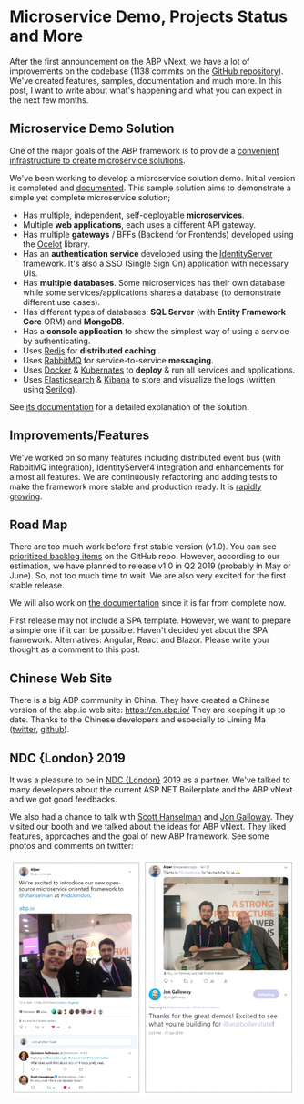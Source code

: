 # Microservice Demo, Projects Status and More

After the first announcement on the ABP vNext, we have a lot of improvements on the codebase (1138 commits on the [GitHub repository](https://github.com/abpframework/abp)). We've created features, samples, documentation and much more. In this post, I want to write about what's happening and what you can expect in the next few months.

## Microservice Demo Solution

One of the major goals of the ABP framework is to provide a [convenient infrastructure to create microservice solutions](https://abp.io/documents/abp/latest/Microservice-Architecture).

We've been working to develop a microservice solution demo. Initial version is completed and [documented](https://abp.io/documents/abp/latest/Samples/Microservice-Demo). This sample solution aims to demonstrate a simple yet complete microservice solution;

- Has multiple, independent, self-deployable **microservices**.
- Multiple **web applications**, each uses a different API gateway.
- Has multiple **gateways** / BFFs (Backend for Frontends) developed using the [Ocelot](https://github.com/ThreeMammals/Ocelot) library.
- Has an **authentication service** developed using the [IdentityServer](https://identityserver.io/) framework. It's also a SSO (Single Sign On) application with necessary UIs.
- Has **multiple databases**. Some microservices has their own database while some services/applications shares a database (to demonstrate different use cases).
- Has different types of databases: **SQL Server** (with **Entity Framework Core** ORM) and **MongoDB**.
- Has a **console application** to show the simplest way of using a service by authenticating.
- Uses [Redis](https://redis.io/) for **distributed caching**.
- Uses [RabbitMQ](https://www.rabbitmq.com/) for service-to-service **messaging**.
- Uses [Docker](https://www.docker.com/) & [Kubernates](https://kubernetes.io/) to **deploy** & run all services and applications.
- Uses [Elasticsearch](https://www.elastic.co/products/elasticsearch) & [Kibana](https://www.elastic.co/products/kibana) to store and visualize the logs (written using [Serilog](https://serilog.net/)).

See [its documentation](https://abp.io/documents/abp/latest/Samples/Microservice-Demo) for a detailed explanation of the solution. 

## Improvements/Features

We've worked on so many features including distributed event bus (with RabbitMQ integration), IdentityServer4 integration and enhancements for almost all features. We are continuously refactoring and adding tests to make the framework more stable and production ready. It is [rapidly growing](https://github.com/abpframework/abp/graphs/contributors).

## Road Map

There are too much work before first stable version (v1.0). You can see [prioritized backlog items](https://github.com/abpframework/abp/issues?q=is%3Aopen+is%3Aissue+milestone%3ABacklog) on the GitHub repo. However, according to our estimation, we have planned to release v1.0 in Q2 2019 (probably in May or June). So, not too much time to wait. We are also very excited for the first stable release.

We will also work on [the documentation](https://abp.io/documents/abp/latest) since it is far from complete now.

First release may not include a SPA template. However, we want to prepare a simple one if it can be possible. Haven't decided yet about the SPA framework. Alternatives: Angular, React and Blazor. Please write your thought as a comment to this post.

## Chinese Web Site

There is a big ABP community in China. They have created a Chinese version of the abp.io web site: https://cn.abp.io/ They are keeping it up to date. Thanks to the Chinese developers and especially to Liming Ma ([twitter](https://twitter.com/realmaliming), [github](https://github.com/maliming)).

## NDC {London} 2019

It was a pleasure to be in [NDC {London}](https://ndc-london.com/) 2019 as a partner. We've talked to many developers about the current ASP.NET Boilerplate and the ABP vNext and we got good feedbacks.

We also had a chance to talk with [Scott Hanselman](https://twitter.com/shanselman) and [Jon Galloway](https://twitter.com/jongalloway). They visited our booth and we talked about the ideas for ABP vNext. They liked features, approaches and the goal of new ABP framework. See some photos and comments on twitter: 

![scott-and-jon](scott-and-jon.png)

